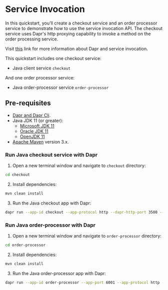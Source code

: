 # Service Invocation

In this quickstart, you'll create a checkout service and an order processor service to demonstrate how to use the service invocation API. The checkout service uses Dapr's http proxying capability to invoke a method on the order processing service.

Visit [this](https://docs.dapr.io/developing-applications/building-blocks/service-invocation/) link for more information about Dapr and service invocation.

This quickstart includes one checkout service:

- Java client service `checkout`

And one order processor service:

- Java order-processor service `order-processor`

## Pre-requisites

* [Dapr and Dapr Cli](https://docs.dapr.io/getting-started/install-dapr-cli/).
* Java JDK 11 (or greater):
    * [Microsoft JDK 11](https://docs.microsoft.com/en-us/java/openjdk/download#openjdk-11)
    * [Oracle JDK 11](https://www.oracle.com/technetwork/java/javase/downloads/index.html#JDK11)
    * [OpenJDK 11](https://jdk.java.net/11/)
* [Apache Maven](https://maven.apache.org/install.html) version 3.x.

### Run Java checkout service with Dapr

1. Open a new terminal window and navigate to `checkout` directory:

```bash
cd checkout
```

2. Install dependencies:

<!-- STEP
name: Install maven dependencies
working_dir: ./checkout
-->

```bash
mvn clean install
```

3. Run the Java checkout app with Dapr:

<!-- STEP
name: Run Java checkout service
expected_stdout_lines:
  - "== APP == Order passed: 1"
  - "== APP == Order passed: 2"
expected_stderr_lines:
output_match_mode: substring
background: true
sleep: 15
-->

```bash
dapr run --app-id checkout --app-protocol http --dapr-http-port 3500 -- java -jar target/CheckoutService-0.0.1-SNAPSHOT.jar
```

<!-- END_STEP -->

### Run Java order-processor with Dapr

1. Open a new terminal window and navigate to `order-processor` directory:

```bash
cd order-processor
```

2. Install dependencies:

<!-- STEP
name: Install maven dependencies
working_dir: ./order-processor
-->

```bash
mvn clean install
```
<!-- END_STEP -->
3. Run the Java order-processor app with Dapr:

<!-- STEP
name: Run Java checkout service
expected_stdout_lines:
  - "== APP == Order received: 1"
  - "== APP == Order received: 2"
expected_stderr_lines:
output_match_mode: substring
background: true
sleep: 10
-->

```bash
dapr run --app-id order-processor --app-port 6001 --app-protocol http --dapr-http-port 3501 -- java -jar target/OrderProcessingService-0.0.1-SNAPSHOT.jar
```

<!-- END_STEP -->

